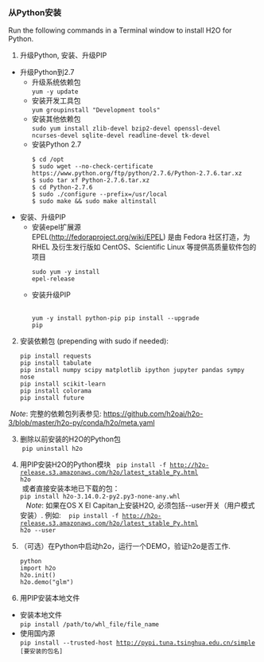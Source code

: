 ### 从Python安装
Run the following commands in a Terminal window to install H2O for Python.  
1. 升级Python, 安装、升级PIP
  * 升级Python到2.7
    * 升级系统依赖包  
       <code>yum -y update</code>
    * 安装开发工具包  
       <code>yum groupinstall "Development tools"</code>
    * 安装其他依赖包  
      <code>sudo yum install zlib-devel bzip2-devel openssl-devel ncurses-devel sqlite-devel readline-devel tk-devel</code>
    * 安装Python 2.7  
      <pre><code>$ cd /opt
      $ sudo wget --no-check-certificate https://www.python.org/ftp/python/2.7.6/Python-2.7.6.tar.xz
      $ sudo tar xf Python-2.7.6.tar.xz 
      $ cd Python-2.7.6
      $ sudo ./configure --prefix=/usr/local
      $ sudo make && sudo make altinstall</code></pre>
  * 安装、升级PIP  
    * 安装epel扩展源  
    EPEL(http://fedoraproject.org/wiki/EPEL) 是由 Fedora 社区打造，为 RHEL 及衍生发行版如 CentOS、Scientific Linux 等提供高质量软件包的项目
    <pre><code>sudo yum -y install epel-release</code></pre>  
    * 安装升级PIP  
    <pre><code>yum -y install python-pip
    pip install --upgrade pip</code></pre>
  
2. 安装依赖包 (prepending with sudo if needed):
     <pre><code>pip install requests
   pip install tabulate
   pip install numpy scipy matplotlib ipython jupyter pandas sympy nose
   pip install scikit-learn
   pip install colorama
   pip install future</code></pre>
  
  _Note_: 完整的依赖包列表参见: https://github.com/h2oai/h2o-3/blob/master/h2o-py/conda/h2o/meta.yaml

3. 删除以前安装的H2O的Python包  
  <code>pip uninstall h2o</code>

4. 用PIP安装H2O的Python模块  
  <code>pip install -f http://h2o-release.s3.amazonaws.com/h2o/latest_stable_Py.html h2o</code>    
  或者直接安装本地已下载的包：  
  <code>pip install h2o-3.14.0.2-py2.py3-none-any.whl</code>     
  
  _Note_: 如果在OS X El Capitan上安装H2O, 必须包括--user开关（用户模式安装）. 例如:   
  <code>pip install -f http://h2o-release.s3.amazonaws.com/h2o/latest_stable_Py.html h2o --user</code>

5. （可选）在Python中启动h2o，运行一个DEMO，验证h2o是否工作.
   <pre><code>python
   import h2o
   h2o.init()
   h2o.demo("glm")</code></pre>
   
 6. 用PIP安装本地文件  
   * 安装本地文件  
     <code>pip install /path/to/whl_file/file_name</code>  
   * 使用国内源  
     <code>pip install --trusted-host http://pypi.tuna.tsinghua.edu.cn/simple [要安装的包名]</code>
